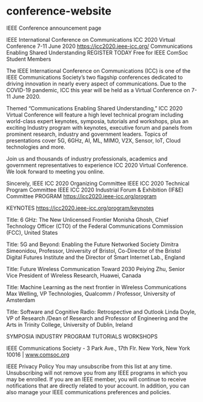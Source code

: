 # conference-website
IEEE Conference announcement page



IEEE International Conference on Communications
ICC 2020 Virtual Conference
7-11 June 2020 
https://icc2020.ieee-icc.org/
Communications Enabling Shared Understanding
REGISTER TODAY
Free for IEEE ComSoc Student Members

The IEEE International Conference on Communications (ICC) is one of the IEEE Communications Society’s two flagship conferences dedicated to driving innovation in nearly every aspect of communications. Due to the COVID-19 pandemic, ICC this year will be held as a Virtual Conference on 7-11 June 2020. 

Themed “Communications Enabling Shared Understanding,” ICC 2020 Virtual Conference will feature a high level technical program including world-class expert keynotes, symposia, tutorials and workshops, plus an exciting Industry program with keynotes, executive forum and panels from prominent research, industry and government leaders. Topics of presentations cover 5G, 6GHz, AI, ML, MIMO, V2X, Sensor, IoT, Cloud technologies and more.

Join us and thousands of industry professionals, academics and government representatives to experience ICC 2020 Virtual Conference. We look forward to meeting you online.

Sincerely,
IEEE ICC 2020 Organizing Committee
IEEE ICC 2020 Technical Program Committee
IEEE ICC 2020 Industrial Forum & Exhibition (IF&E) Committee
PROGRAM
https://icc2020.ieee-icc.org/program

KEYNOTES
https://icc2020.ieee-icc.org/program/keynotes

Title: 6 GHz: The New Unlicensed Frontier
Monisha Ghosh, Chief Technology Officer (CTO) of the Federal Communications Commission (FCC), United States

Title: 5G and Beyond: Enabling the Future Networked Society
Dimitra Simeonidou, Professor, University of Bristol, Co-Director of the Bristol Digital Futures Institute and the Director of Smart Internet Lab., England

Title: Future Wireless Communication Toward 2030
Peiying Zhu, Senior Vice President of Wireless Research, Huawei, Canada

Title: Machine Learning as the next frontier in Wireless Communications
Max Welling, VP Technologies, Qualcomm / Professor, University of Amsterdam

Title: Software and Cognitive Radio: Retrospective and Outlook
Linda Doyle, VP of Research /Dean of Research and Professor of Engineering and the Arts in Trinity College, University of Dublin, Ireland

SYMPOSIA
INDUSTRY PROGRAM
TUTORIALS
WORKSHOPS







IEEE Communications Society - 3 Park Ave., 17th Flr. New York, New York 10016 | www.comsoc.org 

IEEE Privacy Policy 
You may unsubscribe from this list at any time. Unsubscribing will not remove you from any IEEE programs in which you may be enrolled.  If you are an IEEE member, you will continue to receive notifications that are directly related to your account. In addition, you can also manage your IEEE communications preferences and policies.
